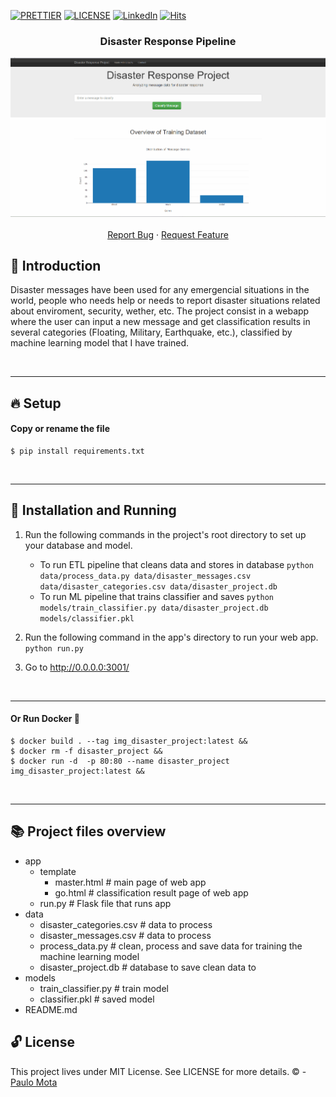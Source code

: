 <!-- PROJECT SHIELDS -->
[![PRETTIER](https://img.shields.io/badge/code_style-prettier-ff69b4.svg?style=flat-square)](https://gitter.im/jlongster/prettie)
[![LICENSE](https://img.shields.io/github/license/arshadkazmi42/awesome-github-init.svg)](https://github.com/arshadkazmi42/awesome-github-init/LICENSE)
[![LinkedIn][linkedin-shield]](https://www.linkedin.com/in/paulo-mota-955218a2/)
[![Hits](https://hits.seeyoufarm.com/api/count/incr/badge.svg?url=https://github.com/paulowiz/disaster_response_pipeline=%23E71A18&title_bg=%23555555&icon=dependabot.svg&icon_color=%23E7E7E7&title=views&edge_flat=false)](https://hits.seeyoufarm.com)
<!-- PROJECT SHIELDS -->



<!-- PROJECT -->
<p align="center">
  <h3 align="center"> 
   Disaster Response Pipeline 
  </h3> 
  <p align="center">
    <img alt="Disaster" src="https://github.com/paulowiz/assets/blob/main/disaster_project.gif">
    <br />
    <br />
    <a href="https://github.com/lucioerlan/Soap-Automation/issues">Report Bug</a>
    ·
    <a href="https://github.com/lucioerlan/Soap-Automation/issues">Request Feature</a>
  </p>
</p>



<!-- ABOUT THE PROJECT -->
## 🤔 Introduction
Disaster messages have been used for any emergencial situations in the world, people who needs help or needs to report disaster situations related about enviroment, security, wether, etc. The project consist in a webapp where the user can input a new message and get classification results in several categories (Floating, Military, Earthquake, etc.), classified by machine learning model that I have trained.



<br /> 

---
<!-- SETUP -->

## 🔥 Setup

#### Copy or rename the file

```
$ pip install requirements.txt
```

<br />

---


<!-- INSTALLATION -->

## 🔨 Installation and Running

1. Run the following commands in the project's root directory to set up your database and model.

    - To run ETL pipeline that cleans data and stores in database
        `python data/process_data.py data/disaster_messages.csv data/disaster_categories.csv data/disaster_project.db`
    - To run ML pipeline that trains classifier and saves
        `python models/train_classifier.py data/disaster_project.db models/classifier.pkl`

2. Run the following command in the app's directory to run your web app.
    `python run.py`

3. Go to http://0.0.0.0:3001/

<br />

---

#### Or Run Docker 🐳
```
$ docker build . --tag img_disaster_project:latest &&
$ docker rm -f disaster_project &&
$ docker run -d  -p 80:80 --name disaster_project img_disaster_project:latest &&
```
<br />

---

<!-- File Overview -->

## 📚 Project files overview

- app
  - template
    - master.html # main page of web app
    - go.html # classification result page of web app
   - run.py # Flask file that runs app
- data
  - disaster_categories.csv # data to process
  - disaster_messages.csv # data to process
  - process_data.py # clean, process and save data for training the machine learning model
  - disaster_project.db # database to save clean data to
- models
  - train_classifier.py # train model
  - classifier.pkl # saved model 
- README.md
<!-- LICENSE -->

## 🔓 License

This project lives under MIT License. See LICENSE for more details. © - [Paulo Mota](https://www.linkedin.com/in/paulo-mota-955218a2/)

<br />



<!-- MARKDOWN LINKS & IMAGES -->
[contributors-shield]: https://img.shields.io/github/contributors/othneildrew/Best-README-Template.svg?style=flat-square
[contributors-url]: https://github.com/othneildrew/Best-README-Template/graphs/contributors
[forks-shield]: https://img.shields.io/github/forks/othneildrew/Best-README-Template.svg?style=flat-square
[forks-url]: https://github.com/othneildrew/Best-README-Template/network/members
[stars-shield]: https://img.shields.io/github/stars/othneildrew/Best-README-Template.svg?style=flat-square
[stars-url]: https://github.com/othneildrew/Best-README-Template/stargazers
[issues-shield]: https://img.shields.io/github/issues/othneildrew/Best-README-Template.svg?style=flat-square
[issues-url]: https://github.com/othneildrew/Best-README-Template/issues
[license-shield]: https://img.shields.io/github/license/othneildrew/Best-README-Template.svg?style=flat-square
[license-url]: https://github.com/othneildrew/Best-README-Template/blob/master/LICENSE.txt
[linkedin-shield]: https://img.shields.io/badge/-LinkedIn-black.svg?style=flat-square&logo=linkedin&colorB=555
[linkedin-url]: https://linkedin.com/in/othneildrew
[product-screenshot]: images/screenshot.png
<!-- MARKDOWN LINKS & IMAGES -->


